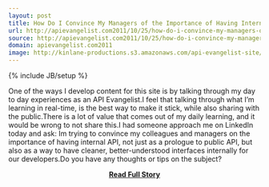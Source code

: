 ```yaml
---
layout: post
title: How Do I Convince My Managers of the Importance of Having Internal APIs
url: http://apievangelist.com2011/10/25/how-do-i-convince-my-managers-of-the-importance-of-having-internal-apis/
source: http://apievangelist.com2011/10/25/how-do-i-convince-my-managers-of-the-importance-of-having-internal-apis/
domain: apievangelist.com2011
image: http://kinlane-productions.s3.amazonaws.com/api-evangelist-site/blog/puzzle-apis-decoupling.jpg
---
```

{% include JB/setup %}<p>One of the ways I develop content for this site is by talking through my day to day experiences as an API Evangelist.I feel that talking through what I’m learning in real-time, is the best way to make it stick, while also sharing with the public.There is a lot of value that comes out of my daily learning, and it would be wrong to not share this.I had someone approach me on LinkedIn today and ask: Im trying to convince my colleagues and managers on the importance of having internal API, not just as a prologue to public API, but also as a way to have cleaner, better-understood interfaces internally for our developers.Do you have any thoughts or tips on the subject?</p>
<center><p><a href="http://apievangelist.com2011/10/25/how-do-i-convince-my-managers-of-the-importance-of-having-internal-apis/" style='padding:25px; font-sze:18px; font-weight: bold;'>Read Full Story</a></p></center>
